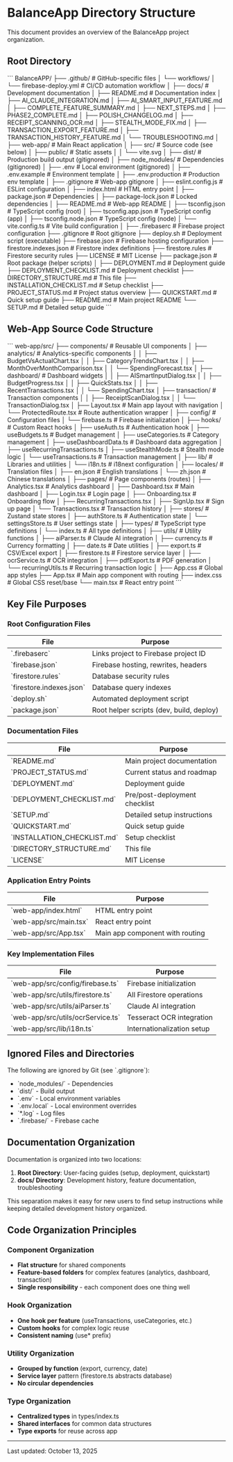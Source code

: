 # BalanceApp Directory Structure

This document provides an overview of the BalanceApp project organization.

## Root Directory

\`\`\`
BalanceAPP/
├── .github/                    # GitHub-specific files
│   └── workflows/
│       └── firebase-deploy.yml # CI/CD automation workflow
│
├── docs/                       # Development documentation
│   ├── README.md              # Documentation index
│   ├── AI_CLAUDE_INTEGRATION.md
│   ├── AI_SMART_INPUT_FEATURE.md
│   ├── COMPLETE_FEATURE_SUMMARY.md
│   ├── NEXT_STEPS.md
│   ├── PHASE2_COMPLETE.md
│   ├── POLISH_CHANGELOG.md
│   ├── RECEIPT_SCANNING_OCR.md
│   ├── STEALTH_MODE_FIX.md
│   ├── TRANSACTION_EXPORT_FEATURE.md
│   ├── TRANSACTION_HISTORY_FEATURE.md
│   └── TROUBLESHOOTING.md
│
├── web-app/                    # Main React application
│   ├── src/                   # Source code (see below)
│   ├── public/                # Static assets
│   │   └── vite.svg
│   ├── dist/                  # Production build output (gitignored)
│   ├── node_modules/          # Dependencies (gitignored)
│   ├── .env                   # Local environment (gitignored)
│   ├── .env.example           # Environment template
│   ├── .env.production        # Production env template
│   ├── .gitignore             # Web-app gitignore
│   ├── eslint.config.js       # ESLint configuration
│   ├── index.html             # HTML entry point
│   ├── package.json           # Dependencies
│   ├── package-lock.json      # Locked dependencies
│   ├── README.md              # Web-app README
│   ├── tsconfig.json          # TypeScript config (root)
│   ├── tsconfig.app.json      # TypeScript config (app)
│   ├── tsconfig.node.json     # TypeScript config (node)
│   └── vite.config.ts         # Vite build configuration
│
├── .firebaserc                # Firebase project configuration
├── .gitignore                 # Root gitignore
├── deploy.sh                  # Deployment script (executable)
├── firebase.json              # Firebase hosting configuration
├── firestore.indexes.json     # Firestore index definitions
├── firestore.rules            # Firestore security rules
├── LICENSE                    # MIT License
├── package.json               # Root package (helper scripts)
│
├── DEPLOYMENT.md              # Deployment guide
├── DEPLOYMENT_CHECKLIST.md    # Deployment checklist
├── DIRECTORY_STRUCTURE.md     # This file
├── INSTALLATION_CHECKLIST.md  # Setup checklist
├── PROJECT_STATUS.md          # Project status overview
├── QUICKSTART.md              # Quick setup guide
├── README.md                  # Main project README
└── SETUP.md                   # Detailed setup guide
\`\`\`

## Web-App Source Code Structure

\`\`\`
web-app/src/
├── components/                # Reusable UI components
│   ├── analytics/             # Analytics-specific components
│   │   ├── BudgetVsActualChart.tsx
│   │   ├── CategoryTrendsChart.tsx
│   │   ├── MonthOverMonthComparison.tsx
│   │   └── SpendingForecast.tsx
│   ├── dashboard/             # Dashboard widgets
│   │   ├── AISmartInputDialog.tsx
│   │   ├── BudgetProgress.tsx
│   │   ├── QuickStats.tsx
│   │   ├── RecentTransactions.tsx
│   │   └── SpendingChart.tsx
│   ├── transaction/           # Transaction components
│   │   ├── ReceiptScanDialog.tsx
│   │   └── TransactionDialog.tsx
│   ├── Layout.tsx             # Main app layout with navigation
│   └── ProtectedRoute.tsx     # Route authentication wrapper
│
├── config/                    # Configuration files
│   └── firebase.ts            # Firebase initialization
│
├── hooks/                     # Custom React hooks
│   ├── useAuth.ts             # Authentication hook
│   ├── useBudgets.ts          # Budget management
│   ├── useCategories.ts       # Category management
│   ├── useDashboardData.ts    # Dashboard data aggregation
│   ├── useRecurringTransactions.ts
│   ├── useStealthMode.ts      # Stealth mode logic
│   └── useTransactions.ts     # Transaction management
│
├── lib/                       # Libraries and utilities
│   └── i18n.ts                # i18next configuration
│
├── locales/                   # Translation files
│   ├── en.json                # English translations
│   └── zh.json                # Chinese translations
│
├── pages/                     # Page components (routes)
│   ├── Analytics.tsx          # Analytics dashboard
│   ├── Dashboard.tsx          # Main dashboard
│   ├── Login.tsx              # Login page
│   ├── Onboarding.tsx         # Onboarding flow
│   ├── RecurringTransactions.tsx
│   ├── SignUp.tsx             # Sign up page
│   └── Transactions.tsx       # Transaction history
│
├── stores/                    # Zustand state stores
│   ├── authStore.ts           # Authentication state
│   └── settingsStore.ts       # User settings state
│
├── types/                     # TypeScript type definitions
│   └── index.ts               # All type definitions
│
├── utils/                     # Utility functions
│   ├── aiParser.ts            # Claude AI integration
│   ├── currency.ts            # Currency formatting
│   ├── date.ts                # Date utilities
│   ├── export.ts              # CSV/Excel export
│   ├── firestore.ts           # Firestore service layer
│   ├── ocrService.ts          # OCR integration
│   ├── pdfExport.ts           # PDF generation
│   └── recurringUtils.ts      # Recurring transaction logic
│
├── App.css                    # Global app styles
├── App.tsx                    # Main app component with routing
├── index.css                  # Global CSS reset/base
└── main.tsx                   # React entry point
\`\`\`

## Key File Purposes

### Root Configuration Files

| File | Purpose |
|------|---------|
| \`.firebaserc\` | Links project to Firebase project ID |
| \`firebase.json\` | Firebase hosting, rewrites, headers |
| \`firestore.rules\` | Database security rules |
| \`firestore.indexes.json\` | Database query indexes |
| \`deploy.sh\` | Automated deployment script |
| \`package.json\` | Root helper scripts (dev, build, deploy) |

### Documentation Files

| File | Purpose |
|------|---------|
| \`README.md\` | Main project documentation |
| \`PROJECT_STATUS.md\` | Current status and roadmap |
| \`DEPLOYMENT.md\` | Deployment guide |
| \`DEPLOYMENT_CHECKLIST.md\` | Pre/post-deployment checklist |
| \`SETUP.md\` | Detailed setup instructions |
| \`QUICKSTART.md\` | Quick setup guide |
| \`INSTALLATION_CHECKLIST.md\` | Setup checklist |
| \`DIRECTORY_STRUCTURE.md\` | This file |
| \`LICENSE\` | MIT License |

### Application Entry Points

| File | Purpose |
|------|---------|
| \`web-app/index.html\` | HTML entry point |
| \`web-app/src/main.tsx\` | React entry point |
| \`web-app/src/App.tsx\` | Main app component with routing |

### Key Implementation Files

| File | Purpose |
|------|---------|
| \`web-app/src/config/firebase.ts\` | Firebase initialization |
| \`web-app/src/utils/firestore.ts\` | All Firestore operations |
| \`web-app/src/utils/aiParser.ts\` | Claude AI integration |
| \`web-app/src/utils/ocrService.ts\` | Tesseract OCR integration |
| \`web-app/src/lib/i18n.ts\` | Internationalization setup |

## Ignored Files and Directories

The following are ignored by Git (see \`.gitignore\`):

- \`node_modules/\` - Dependencies
- \`dist/\` - Build output
- \`.env\` - Local environment variables
- \`.env.local\` - Local environment overrides
- \`*.log\` - Log files
- \`.firebase/\` - Firebase cache

## Documentation Organization

Documentation is organized into two locations:

1. **Root Directory**: User-facing guides (setup, deployment, quickstart)
2. **docs/ Directory**: Development history, feature documentation, troubleshooting

This separation makes it easy for new users to find setup instructions while keeping detailed development history organized.

## Code Organization Principles

### Component Organization
- **Flat structure** for shared components
- **Feature-based folders** for complex features (analytics, dashboard, transaction)
- **Single responsibility** - each component does one thing well

### Hook Organization
- **One hook per feature** (useTransactions, useCategories, etc.)
- **Custom hooks** for complex logic reuse
- **Consistent naming** (use* prefix)

### Utility Organization
- **Grouped by function** (export, currency, date)
- **Service layer** pattern (firestore.ts abstracts database)
- **No circular dependencies**

### Type Organization
- **Centralized types** in types/index.ts
- **Shared interfaces** for common data structures
- **Type exports** for reuse across app

---

Last updated: October 13, 2025
